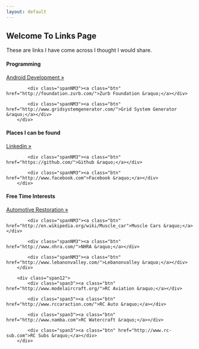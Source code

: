 ```yaml
---
layout: default
---
```


<h2>Welcome To Links Page</h2>
<p>These are links I have come across I thought I would share.</p>


<div class="row">
		<h4>Programming</h4>
		<div class="span12">
			<div class="spanNM3"><a class="btn" href="http://developer.android.com/index.html">Android Development &raquo;</a></div>

			<div class="spanNM3"><a class="btn" href="http://foundation.zurb.com/">Zurb Foundation &raquo;</a></div>

			<div class="spanNM3"><a class="btn" href="http://www.gridsystemgenerator.com/">Grid System Generator &raquo;</a></div>
		</div>
</div>


<div class="row">
		<h4>Places I can be found</h4>
		<div class="span12">
			<div class="spanNM3"><a class="btn" href="http://www.linkedin.com">Linkedin &raquo;</a></div>

			<div class="spanNM3"><a class="btn" href="https://github.com/">Github &raquo;</a></div>

			<div class="spanNM3"><a class="btn" href="http://www.facebook.com">Facebook &raquo;</a></div>
		</div>
</div>

<div class="row">
		<h4>Free Time Interests</h4>
		<div class="span12">
			<div class="spanNM3"><a class="btn" href="http://en.wikipedia.org/wiki/Automotive_restoration">Automotive Restoration &raquo;</a></div>

			<div class="spanNM3"><a class="btn" href="http://en.wikipedia.org/wiki/Muscle_car">Muscle Cars &raquo;</a></div>

			<div class="spanNM3"><a class="btn" href="http://www.nhra.com/">NHRA &raquo;</a></div>

			<div class="spanNM3"><a class="btn" href="http://www.lebanonvalley.com/">Lebanonvalley &raquo;</a></div>
		</div>

		<div class="span12">
			<div class="span3"><a class="btn" href="http://www.modelaircraft.org/">RC Aviation &raquo;</a></div>

			<div class="span3"><a class="btn" href="http://www.rccaraction.com/">RC Auto &raquo;</a></div>

			<div class="span3"><a class="btn" href="http://www.namba.com">RC Watercraft &raquo;</a></div>

			<div class="span3"><a class="btn" href="http://www.rc-sub.com">RC Subs &raquo;</a></div>
		</div>		
</div>